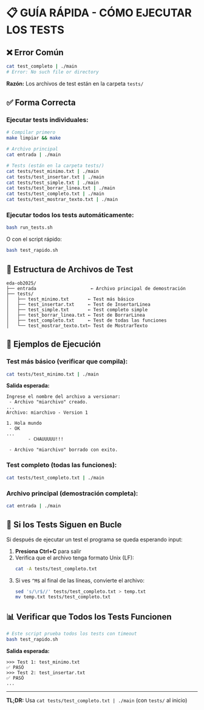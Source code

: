 # 📋 GUÍA RÁPIDA - CÓMO EJECUTAR LOS TESTS

## ❌ Error Común

```bash
cat test_completo | ./main
# Error: No such file or directory
```

**Razón:** Los archivos de test están en la carpeta `tests/`

## ✅ Forma Correcta

### Ejecutar tests individuales:

```bash
# Compilar primero
make limpiar && make

# Archivo principal
cat entrada | ./main

# Tests (están en la carpeta tests/)
cat tests/test_minimo.txt | ./main
cat tests/test_insertar.txt | ./main
cat tests/test_simple.txt | ./main
cat tests/test_borrar_linea.txt | ./main
cat tests/test_completo.txt | ./main
cat tests/test_mostrar_texto.txt | ./main
```

### Ejecutar todos los tests automáticamente:

```bash
bash run_tests.sh
```

O con el script rápido:

```bash
bash test_rapido.sh
```

## 📁 Estructura de Archivos de Test

```
eda-ob2025/
├── entrada                    ← Archivo principal de demostración
├── tests/
│   ├── test_minimo.txt       ← Test más básico
│   ├── test_insertar.txt     ← Test de InsertarLinea
│   ├── test_simple.txt       ← Test completo simple
│   ├── test_borrar_linea.txt ← Test de BorrarLinea
│   ├── test_completo.txt     ← Test de todas las funciones
│   └── test_mostrar_texto.txt← Test de MostrarTexto
```

## 🎯 Ejemplos de Ejecución

### Test más básico (verificar que compila):
```bash
cat tests/test_minimo.txt | ./main
```

**Salida esperada:**
```
Ingrese el nombre del archivo a versionar:
 - Archivo "miarchivo" creado.
...
Archivo: miarchivo - Version 1

1. Hola mundo
 - OK
...
        - CHAUUUUU!!!

 - Archivo "miarchivo" borrado con exito.
```

### Test completo (todas las funciones):
```bash
cat tests/test_completo.txt | ./main
```

### Archivo principal (demostración completa):
```bash
cat entrada | ./main
```

## 🔧 Si los Tests Siguen en Bucle

Si después de ejecutar un test el programa se queda esperando input:

1. **Presiona Ctrl+C** para salir
2. Verifica que el archivo tenga formato Unix (LF):
   ```bash
   cat -A tests/test_completo.txt
   ```
3. Si ves `^M$` al final de las líneas, convierte el archivo:
   ```bash
   sed 's/\r$//' tests/test_completo.txt > temp.txt
   mv temp.txt tests/test_completo.txt
   ```

## 📊 Verificar que Todos los Tests Funcionen

```bash
# Este script prueba todos los tests con timeout
bash test_rapido.sh
```

**Salida esperada:**
```
>>> Test 1: test_minimo.txt
✅ PASÓ
>>> Test 2: test_insertar.txt
✅ PASÓ
...
```

---

**TL;DR:** Usa `cat tests/test_completo.txt | ./main` (con `tests/` al inicio)
